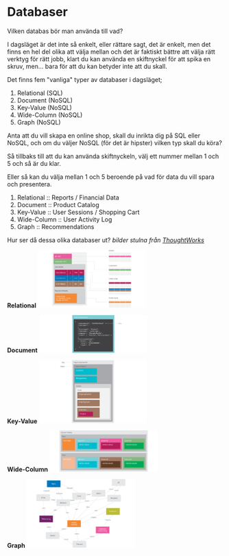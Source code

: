 # Databaser
Vilken databas bör man använda till vad?

I dagsläget är det inte så enkelt, eller rättare sagt, det är enkelt, men det finns en hel del olika att välja mellan och det är faktiskt bättre att välja rätt verktyg för rätt jobb, klart du kan använda en skiftnyckel för att spika en skruv, men... bara för att du kan betyder inte att du skall.

Det finns fem "vanliga" typer av databaser i dagsläget;

1. Relational (SQL)
2. Document (NoSQL)
3. Key-Value (NoSQL)
4. Wide-Column (NoSQL)
5. Graph (NoSQL)

Anta att du vill skapa en online shop, skall du inrikta dig på SQL eller NoSQL, och om du väljer NoSQL (för det är hipster) vilken typ skall du köra?

Så tillbaks till att du kan använda skiftnyckeln, välj ett nummer mellan 1 och 5 och så är du klar.

Eller så kan du välja mellan 1 och 5 beroende på vad för data du vill spara och presentera.

1. Relational :: Reports / Financial Data
2. Document :: Product Catalog
3. Key-Value :: User Sessions / Shopping Cart
4. Wide-Column :: User Activity Log
5. Graph :: Recommendations

Hur ser då dessa olika databaser ut? *bilder stulna från [ThoughtWorks](https://www.thoughtworks.com/insights/blog/nosql-databases-overview)*

**Relational**
<img style="width: 50%" src="/assets/images/sqlrelational.png">

**Document**
<img style="width: 50%" src="/assets/images/nosqldocumentdb.png">

**Key-Value**
<img style="width: 50%" src="/assets/images/nosqlkeyvaluedatabase.png">

**Wide-Column**
<img style="width: 50%" src="/assets/images/nosqlcolumnfamily.png">

**Graph**
<img style="width: 50%" src="/assets/images/nosqlgraph1.png">
